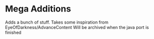 # Mega Additions
Adds a bunch of stuff.
Takes some inspiration from EyeOfDarkness/AdvanceContent
Will be archived when the java port is finished
